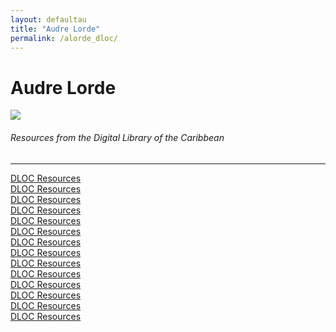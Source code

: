 ```yaml
---
layout: defaultau
title: "Audre Lorde"
permalink: /alorde_dloc/
---
```

<!-- partial:index.partial.html -->
<div class="content">
    <h1>Audre Lorde</h1>
    <div class="quote">
        <div><img src="https://cdn.britannica.com/68/202068-050-8A6F3B44/Audre-Lorde.jpg" class="logo"></div>
    </div>
    <body>
    <h6>Resources from the Digital Library of the Caribbean</h6><hr> 
        <a href="https://www.dloc.com/AA00035150/00001/pdf" target="_blank">DLOC Resources</a><br>
        <a href="https://www.dloc.com/UF00096005/00046/images" target="_blank">DLOC Resources</a><br>
        <a href="https://www.dloc.com/UFE0022501/00001/pdf" target="_blank">DLOC Resources</a><br>
        <a href="https://www.dloc.com/AA00000079/00005/images" target="_blank">DLOC Resources</a><br>  
        <a href="https://www.dloc.com/UFE0000764/00001/images" target="_blank">DLOC Resources</a><br>
        <a href="https://www.dloc.com/AA00000014/00001/images" target="_blank">DLOC Resources</a><br>
        <a href="https://www.dloc.com/AA00001471/00001/images" target="_blank">DLOC Resources</a><br>
        <a href="https://www.dloc.com/UF00094132/00117/pdf" target="_blank">DLOC Resources</a><br>  
        <a href="https://www.dloc.com/UF00094097/00003/images" target="_blank">DLOC Resources</a><br>
        <a href="https://www.dloc.com/AA00032523/00007/images" target="_blank">DLOC Resources</a><br>  
        <a href="https://www.dloc.com/UF00084249/01024/images" target="_blank">DLOC Resources</a><br>
        <a href="https://www.dloc.com/UF00095576/00001/images" target="_blank">DLOC Resources</a><br>
        <a href="https://www.dloc.com/UF00099461/00114/pdf" target="_blank">DLOC Resources</a><br>
        <a href="https://www.dloc.com/AA00032523/00006/images" target="_blank">DLOC Resources</a><br>  
    </body> 
          </div>
  <!-- partial -->
<script src='https://cdnjs.cloudflare.com/ajax/libs/jquery/3.1.1/jquery.min.js'></script><script  src="{{ site.baseurl }}/assets/js/authorscript.js"></script>